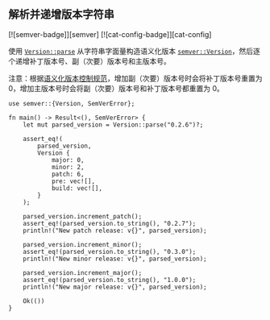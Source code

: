 ## 解析并递增版本字符串

<!--
> [development_tools/versioning/semver-increment.md](https://github.com/rust-lang-nursery/rust-cookbook/blob/master/src/development_tools/versioning/semver-increment.md)
> <br />
> commit b61c8e588ad8445de36cd5f28e99232b5f858a41 - 2020.06.01
-->

[![semver-badge]][semver] [![cat-config-badge]][cat-config]

使用 [`Version::parse`] 从字符串字面量构造语义化版本 [`semver::Version`]，然后逐个递增补丁版本号、副（次要）版本号和主版本号。

注意：根据[语义化版本控制规范][Semantic Versioning Specification]，增加副（次要）版本号时会将补丁版本号重置为 0，增加主版本号时会将副（次要）版本号和补丁版本号都重置为 0。

```rust,edition2018
use semver::{Version, SemVerError};

fn main() -> Result<(), SemVerError> {
    let mut parsed_version = Version::parse("0.2.6")?;

    assert_eq!(
        parsed_version,
        Version {
            major: 0,
            minor: 2,
            patch: 6,
            pre: vec![],
            build: vec![],
        }
    );

    parsed_version.increment_patch();
    assert_eq!(parsed_version.to_string(), "0.2.7");
    println!("New patch release: v{}", parsed_version);

    parsed_version.increment_minor();
    assert_eq!(parsed_version.to_string(), "0.3.0");
    println!("New minor release: v{}", parsed_version);

    parsed_version.increment_major();
    assert_eq!(parsed_version.to_string(), "1.0.0");
    println!("New major release: v{}", parsed_version);

    Ok(())
}
```

[`semver::Version`]: https://docs.rs/semver/*/semver/struct.Version.html
[`Version::parse`]: https://docs.rs/semver/*/semver/struct.Version.html#method.parse

[Semantic Versioning Specification]: http://semver.org/
